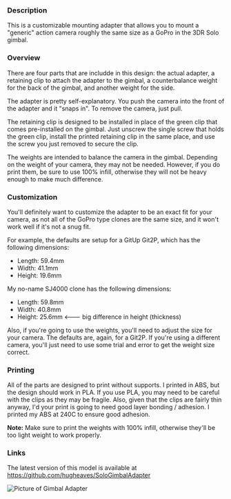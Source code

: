 ### Description ###

This is a customizable mounting adapter that allows you to mount a "generic" action camera roughly the same size as a GoPro in the 3DR Solo gimbal.

### Overview ###

There are four parts that are includde in this design: the actual adapter, a retaining clip to attach the adapter to the gimbal, a counterbalance weight for the back of the gimbal, and another weight for the side.

The adapter is pretty self-explanatory. You push the camera into the front of the adapter and it "snaps in". To remove the camera, just pull.

The retaining clip is designed to be installed in place of the green clip that comes pre-installed on the gimbal. Just unscrew the single screw that holds the green clip, install the printed retaining clip in the same place, and use the screw you just removed to secure the clip.

The weights are intended to balance the camera in the gimbal. Depending on the weight of your camera, they may not be needed. However, if you do print them, be sure to use 100% infill, otherwise they will not be heavy enough to make much difference.

### Customization ###

You'll definitely want to customize the adapter to be an exact fit for your camera, as not all of the GoPro type clones are the same size, and it won't work well if it's not a snug fit.

For example, the defaults are setup for a GitUp Git2P, which has the following dimensions:

* Length: 59.4mm
* Width: 41.1mm
* Height: 19.6mm

My no-name SJ4000 clone has the following dimensions:

* Length: 59.8mm
* Width: 40.8mm
* Height: 25.6mm  <--- big difference in height (thickness)

Also, if you're going to use the weights, you'll need to adjust the size for your camera. The defaults are, again, for a Git2P. If you're using a different camera, you'll just need to use some trial and error to get the weight size correct.

### Printing ###

All of the parts are designed to print without supports. I printed in ABS, but the design should work in PLA. If you use PLA, you may need to be careful with the clips as they may be fragile. Also, given that the clips are fairly thin anyway, I'd your print is going to need good layer bonding / adhesion. I printed my ABS at 240C to ensure good adhesion.

**Note:** Make sure to print the weights with 100% infill, otherwise they'll be too light weight to work properly.

### Links ###

The latest version of this model is available at
https://github.com/hugheaves/SoloGimbalAdapter

![Picture of Gimbal Adapter](https://github.com/hugheaves/SoloGimbalAdapter/raw/master/adapter/thermostat.ping)